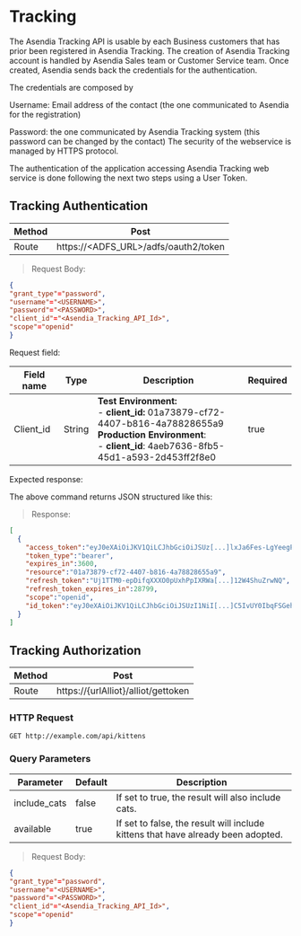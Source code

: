 # Tracking

<aside class="notice">
The Asendia Tracking API is usable by each Business customers that has prior been registered in Asendia Tracking. The creation of Asendia Tracking account is handled by Asendia Sales team or Customer Service team. Once created, Asendia sends back the credentials for the authentication.

The credentials are composed by

Username: Email address of the contact (the one communicated to Asendia for the registration)

Password: the one communicated by Asendia Tracking system (this password can be changed by the contact) The security of the webservice is managed by HTTPS protocol.

The authentication of the application accessing Asendia Tracking web service is done following the next two steps using a User Token.
</aside>

## Tracking Authentication

Method | Post
---------- | ------------------------------
Route | https://<ADFS_URL>/adfs/oauth2/token

> Request Body:

```json
{ 
"grant_type"="password", 
"username"="<USERNAME>", 
"password"="<PASSWORD>", 
"client_id"="<Asendia_Tracking_API_Id>", 
"scope"="openid"
} 
```
<aside class="notice">
Request field:
</aside>

 Field name | Type    | Description                                                                                                                                                              | Required
------------| ------- |--------------------------------------------------------------------------------------------------------------------------------------------------------------------------|--------
 Client_id  | String  | **Test Environment:** <br/> - **client_id:** 01a73879-cf72-4407-b816-4a78828655a9  <br/> **Production Environment**: <br/> - **client_id**: 4aeb7636-8fb5-45d1-a593-2d453ff2f8e0 | true

<aside class="notice">
Expected response:
</aside>

The above command returns JSON structured like this:

> Response:


```json
[
  {
    "access_token":"eyJ0eXAiOiJKV1QiLCJhbGciOiJSUz[...]lxJa6Fes-LgYeegPVy4TFw",
    "token_type":"bearer",
    "expires_in":3600,
    "resource":"01a73879-cf72-4407-b816-4a78828655a9",
    "refresh_token":"Uj1TTM0-epDifqXXXO0pUxhPpIXRWa[...]12W4ShuZrwNQ",
    "refresh_token_expires_in":28799,
    "scope":"openid",
    "id_token":"eyJ0eXAiOiJKV1QiLCJhbGciOiJSUzI1NiI[...]C5IvUY0IbqFSGehu2Cw"
  }
]
```

## Tracking Authorization

Method | Post
---------- | ------------------------------
Route | https://{urlAlliot}/alliot/gettoken 


### HTTP Request

`GET http://example.com/api/kittens`

### Query Parameters

Parameter | Default | Description
--------- | ------- | -----------
include_cats | false | If set to true, the result will also include cats.
available | true | If set to false, the result will include kittens that have already been adopted.


> Request Body:

```json
{ 
"grant_type"="password", 
"username"="<USERNAME>", 
"password"="<PASSWORD>", 
"client_id"="<Asendia_Tracking_API_Id>", 
"scope"="openid"
} 
```
